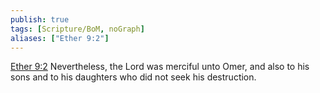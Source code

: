 ```yaml
---
publish: true
tags: [Scripture/BoM, noGraph]
aliases: ["Ether 9:2"]
---
```

[Ether 9:2](https://churchofjesuschrist.org/study/scriptures/bofm/ether/9?lang=eng&id=p2#p2) Nevertheless, the Lord was merciful unto Omer, and also to his sons and to his daughters who did not seek his destruction.
